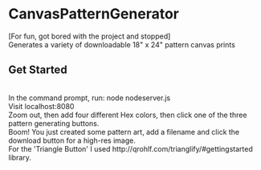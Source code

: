 # CanvasPatternGenerator
[For fun, got bored with the project and stopped]<br/>
Generates a variety of downloadable 18" x 24" pattern canvas prints
<br/>
<h2>Get Started</h2><br/>
In the command prompt, run: node nodeserver.js
<br/>
Visit localhost:8080
<br/>
Zoom out, then add four different Hex colors, then click one of the three pattern generating buttons. 
<br/>
Boom! You just created some pattern art, add a filename and click the download button for a high-res image. 
<br/>
For the 'Triangle Button' I used http://qrohlf.com/trianglify/#gettingstarted library.
